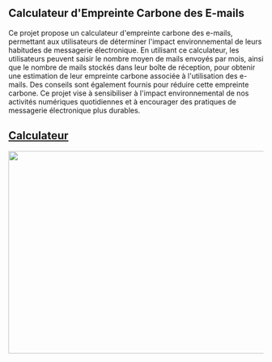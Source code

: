 ## Calculateur d'Empreinte Carbone des E-mails

Ce projet propose un calculateur d'empreinte carbone des e-mails, permettant aux utilisateurs de déterminer l'impact environnemental de leurs habitudes de messagerie électronique. En utilisant ce calculateur, les utilisateurs peuvent saisir le nombre moyen de mails envoyés par mois, ainsi que le nombre de mails stockés dans leur boîte de réception, pour obtenir une estimation de leur empreinte carbone associée à l'utilisation des e-mails. Des conseils sont également fournis pour réduire cette empreinte carbone.
Ce projet vise à sensibiliser à l'impact environnemental de nos activités numériques quotidiennes et à encourager des pratiques de messagerie électronique plus durables.

## [Calculateur](https://taoufik05.github.io/Carbone-des-E-mails/)


<p align="center">
    <img src="https://github.com/TAOUFIK05/Carbone-des-E-mails/assets/48359677/5a44321a-70b0-4951-8f12-1fe960e2c717.jpg" width='600' height="400" />
</p>
